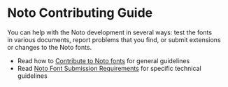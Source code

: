# Noto Contributing Guide

You can help with the Noto development in several ways: test the fonts in various documents, report problems that you find, or submit extensions or changes to the Noto fonts.

- Read how to [Contribute to Noto fonts](./src/website/contribute.md) for general guidelines
- Read [Noto Font Submission Requirements](./src/technical/Noto–Font-Submission-Requirements.md) for specific technical guidelines

